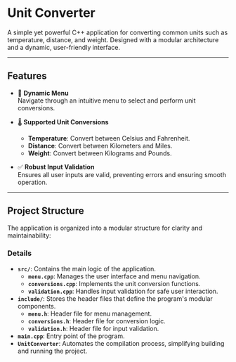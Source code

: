 # **Unit Converter**

A simple yet powerful C++ application for converting common units such as temperature, distance, and weight. Designed with a modular architecture and a dynamic, user-friendly interface.

---

## **Features**
- 🔄 **Dynamic Menu**  
  Navigate through an intuitive menu to select and perform unit conversions.

- 🌡️ **Supported Unit Conversions**  
  - **Temperature**: Convert between Celsius and Fahrenheit.  
  - **Distance**: Convert between Kilometers and Miles.  
  - **Weight**: Convert between Kilograms and Pounds.

- ✅ **Robust Input Validation**  
  Ensures all user inputs are valid, preventing errors and ensuring smooth operation.

---

## **Project Structure**
The application is organized into a modular structure for clarity and maintainability:

### **Details**
- **`src/`**: Contains the main logic of the application.
  - **`menu.cpp`**: Manages the user interface and menu navigation.
  - **`conversions.cpp`**: Implements the unit conversion functions.
  - **`validation.cpp`**: Handles input validation for safe user interaction.
- **`include/`**: Stores the header files that define the program's modular components.
  - **`menu.h`**: Header file for menu management.
  - **`conversions.h`**: Header file for conversion logic.
  - **`validation.h`**: Header file for input validation.
- **`main.cpp`**: Entry point of the program.
- **`UnitConverter`**: Automates the compilation process, simplifying building and running the project.
